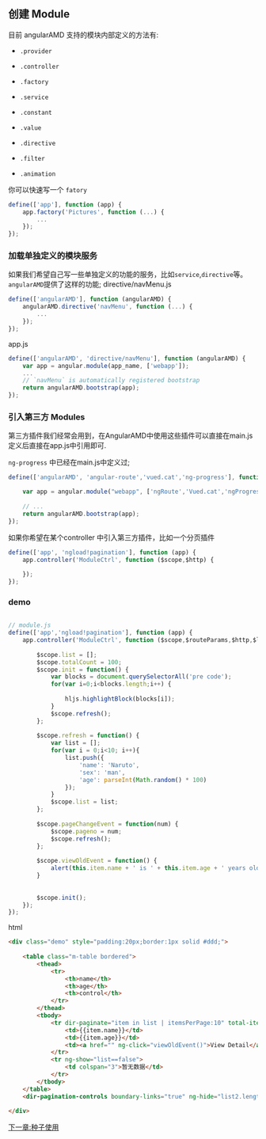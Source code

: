 ## 创建 Module

目前 angularAMD 支持的模块内部定义的方法有:

+ `.provider`

+ `.controller`

+ `.factory`

+ `.service`

+ `.constant`

+ `.value`

+ `.directive`

+ `.filter`

+ `.animation`

你可以快速写一个 `fatory`
``` javascript
define(['app'], function (app) {
    app.factory('Pictures', function (...) {
        ...
    });
});
```

### 加载单独定义的模块服务
如果我们希望自己写一些单独定义的功能的服务，比如`service`,`directive`等。`angularAMD`提供了这样的功能;
directive/navMenu.js
``` javascript
define(['angularAMD'], function (angularAMD) {
    angularAMD.directive('navMenu', function (...) {
        ...
    });
});
```
app.js

```javascript
define(['angularAMD', 'directive/navMenu'], function (angularAMD) {
    var app = angular.module(app_name, ['webapp']);
    ...
    // `navMenu` is automatically registered bootstrap 
    return angularAMD.bootstrap(app);
});
```

### 引入第三方 Modules

第三方插件我们经常会用到，在AngularAMD中使用这些插件可以直接在main.js定义后直接在app.js中引用即可.

`ng-progress` 中已经在main.js中定义过;
``` javascript
define(['angularAMD', 'angular-route','vued.cat','ng-progress'], function (angularAMD) {

    var app = angular.module("webapp", ['ngRoute','Vued.cat','ngProgress']);
    
    // ...
    return angularAMD.bootstrap(app);
});
```

如果你希望在某个controller 中引入第三方插件，比如一个分页插件

``` javascript
define(['app', 'ngload!pagination'], function (app) {
    app.controller('ModuleCtrl', function ($scope,$http) { 
     
    });
});
```
### demo

``` javascript

// module.js
define(['app','ngload!pagination'], function (app) {  
    app.controller('ModuleCtrl', function ($scope,$routeParams,$http,$location) {  
        
        $scope.list = [];
        $scope.totalCount = 100;
        $scope.init = function() {
            var blocks = document.querySelectorAll('pre code');
            for(var i=0;i<blocks.length;i++) {
                
                hljs.highlightBlock(blocks[i]);    
            }
            $scope.refresh();
        };
        
        $scope.refresh = function() {
            var list = [];
            for(var i = 0;i<10; i++){
                list.push({
                    'name': 'Naruto',
                    'sex': 'man',
                    'age': parseInt(Math.random() * 100)
                });
            }
            $scope.list = list;
        };
        
        $scope.pageChangeEvent = function(num) {
            $scope.pageno = num;
            $scope.refresh();
        };
        
        $scope.viewOldEvent = function() {
            alert(this.item.name + ' is ' + this.item.age + ' years old!');
        }
        
        
        $scope.init();
    });
}); 

```
html

```html
<div class="demo" style="padding:20px;border:1px solid #ddd;">
    
    <table class="m-table bordered">
        <thead>
            <tr>
                <th>name</th>
                <th>age</th>
                <th>control</th>
            </tr>
        </thead>
        <tbody>
            <tr dir-paginate="item in list | itemsPerPage:10" total-items="totalCount" current-page="pageno">
                <td>{{item.name}}</td>
                <td>{{item.age}}</td>
                <td><a href="" ng-click="viewOldEvent()">View Detail</a></td>
            </tr>
            <tr ng-show="list==false">
                <td colspan="3">暂无数据</td>
            </tr>
        </tbody>
    </table>
    <dir-pagination-controls boundary-links="true" ng-hide="list2.length==0" on-page-change="pageChangeEvent(newPageNumber)"></dir-pagination-controls>
    
</div>
```


[下一章:种子使用](#seed) 





